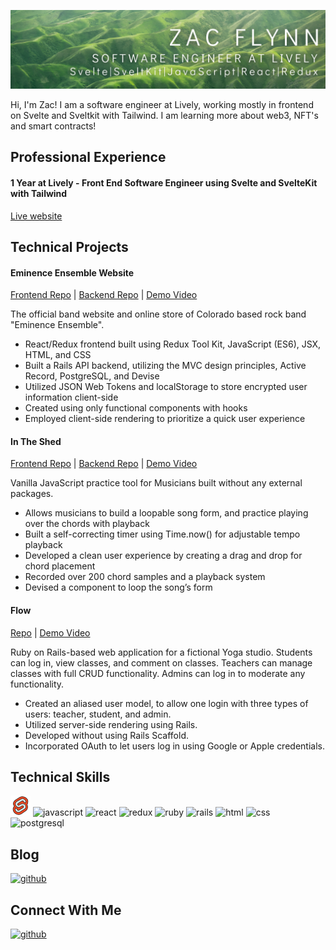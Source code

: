 ![](https://github.com/Zacharyflynn06/zacharyflynn06/blob/bedee7e5ee1f072536f1e089f5bbd8dd19af310f/Orange%20Ebb%20and%20Flow%20Abstract%20LinkedIn%20Banner.png)


Hi, I'm Zac! I am a software engineer at Lively, working mostly in frontend on Svelte and Sveltkit with Tailwind.  I am learning more about web3, NFT's and smart contracts!


## Professional Experience
#### 1 Year at Lively - Front End Software Engineer using Svelte and SvelteKit with Tailwind
[Live website](https://golive.ly/)


## Technical Projects
#### Eminence Ensemble Website
[Frontend Repo](https://github.com/Zacharyflynn06/ee-frontend) |
[Backend Repo](https://github.com/Zacharyflynn06/ee-backend) |
[Demo Video](https://www.youtube.com/watch?v=Fwrj1l510mg)

The official band website and online store of Colorado based rock band "Eminence Ensemble".
* React/Redux frontend built using Redux Tool Kit, JavaScript (ES6), JSX, HTML, and CSS
* Built a Rails API backend, utilizing the MVC design principles, Active Record, PostgreSQL, and Devise
* Utilized JSON Web Tokens and localStorage to store encrypted user information client-side
* Created using only functional components with hooks 
* Employed client-side rendering to prioritize a quick user experience


#### In The Shed
[Frontend Repo](https://github.com/Zacharyflynn06/in-the-shed-frontend) |
[Backend Repo](https://github.com/Zacharyflynn06/in-the-shed-backend) |
[Demo Video](https://www.youtube.com/watch?v=SbLW314kUj0)

Vanilla JavaScript practice tool for Musicians built without any external packages. 

* Allows musicians to build a loopable song form, and practice playing over the chords with playback
* Built a self-correcting timer using Time.now() for adjustable tempo playback
* Developed a clean user experience by creating a drag and drop for chord placement
* Recorded over 200 chord samples and a playback system
* Devised a component to loop the song’s form

#### Flow
[Repo](https://github.com/Zacharyflynn06/flow) |
[Demo Video](https://www.youtube.com/watch?v=y2ppYkd9VUk)

Ruby on Rails-based web application for a fictional Yoga studio. Students can log in, view classes, and comment on classes.  Teachers can manage classes with full CRUD functionality.  Admins can log in to moderate any functionality.

* Created an aliased user model, to allow one login with three types of users: teacher, student, and admin.
* Utilized server-side rendering using Rails.
* Developed without using Rails Scaffold.
* Incorporated OAuth to let users log in using Google or Apple credentials.

## Technical Skills
![svelte](https://github.com/Zacharyflynn06/zacharyflynn06/blob/0533892308f75ad43b3f7fda9bf0230c4e6275b0/icons8-svelte-32.png)
![javascript](https://user-images.githubusercontent.com/69942706/133495799-b708000a-9c76-4663-b9f9-6ccb1272de70.png)
![react](https://user-images.githubusercontent.com/69942706/133495964-5a736adb-5ca2-4c29-aaef-0b494c335cbb.png)
![redux](https://user-images.githubusercontent.com/69942706/133496032-76aa744a-83b0-4969-99fa-6977c6eda594.png)
![ruby](https://user-images.githubusercontent.com/69942706/133496153-c67705bc-8024-498d-bb57-12ba74a1e117.png)
![rails](https://user-images.githubusercontent.com/69942706/133496208-fd86c9af-a8d6-4675-ad6e-9d1aafeb1dcb.png)
![html](https://user-images.githubusercontent.com/69942706/133496280-95bab563-344b-477a-93a0-0931f292b331.png)
![css](https://user-images.githubusercontent.com/69942706/133496401-515389b4-2ba1-4e2a-9405-ad6bf0f2b694.png)
![postgresql](https://user-images.githubusercontent.com/69942706/133498016-addbc473-bba7-4f42-abc7-3202631d8d06.png)


## Blog

[![github](https://img.shields.io/badge/Medium-12100E?style=for-the-badge&logo=medium&logoColor=white)][1]

## Connect With Me

[![github](https://img.shields.io/badge/LinkedIn-0077B5?style=for-the-badge&logo=linkedin&logoColor=white)][2]


[1]: https://zacharyflynn06.medium.com/
[2]: https://www.linkedin.com/in/zacflynn/


<!--
**Zacharyflynn06/zacharyflynn06** is a ✨ _special_ ✨ repository because its `README.md` (this file) appears on your GitHub profile.

Here are some ideas to get you started:

- 🔭 I’m currently working on ...
- 🌱 I’m currently learning ...
- 👯 I’m looking to collaborate on ...
- 🤔 I’m looking for help with ...
- 💬 Ask me about ...
- 📫 How to reach me: ...
- 😄 Pronouns: ...
- ⚡ Fun fact: ...
-->
